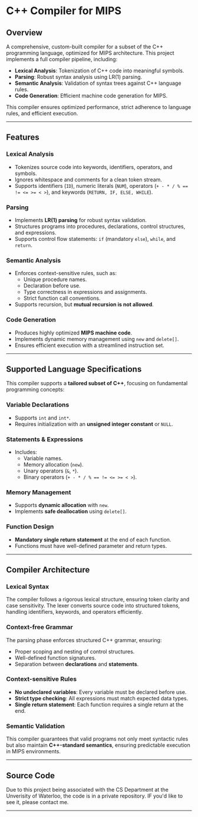 # C++ Compiler for MIPS

## Overview
A comprehensive, custom-built compiler for a subset of the C++ programming language, optimized for MIPS architecture. This project implements a full compiler pipeline, including:

- **Lexical Analysis**: Tokenization of C++ code into meaningful symbols.
- **Parsing**: Robust syntax analysis using LR(1) parsing.
- **Semantic Analysis**: Validation of syntax trees against C++ language rules.
- **Code Generation**: Efficient machine code generation for MIPS.

This compiler ensures optimized performance, strict adherence to language rules, and efficient execution.

---

## Features

### **Lexical Analysis**
- Tokenizes source code into keywords, identifiers, operators, and symbols.
- Ignores whitespace and comments for a clean token stream.
- Supports identifiers (`ID`), numeric literals (`NUM`), operators (`+ - * / % == != <= >= < >`), and keywords (`RETURN, IF, ELSE, WHILE`).

### **Parsing**
- Implements **LR(1) parsing** for robust syntax validation.
- Structures programs into procedures, declarations, control structures, and expressions.
- Supports control flow statements: `if` (mandatory `else`), `while`, and `return`.

### **Semantic Analysis**
- Enforces context-sensitive rules, such as:
  - Unique procedure names.
  - Declaration before use.
  - Type correctness in expressions and assignments.
  - Strict function call conventions.
- Supports recursion, but **mutual recursion is not allowed**.

### **Code Generation**
- Produces highly optimized **MIPS machine code**.
- Implements dynamic memory management using `new` and `delete[]`.
- Ensures efficient execution with a streamlined instruction set.

---

## **Supported Language Specifications**
This compiler supports a **tailored subset of C++**, focusing on fundamental programming concepts:

### **Variable Declarations**
- Supports `int` and `int*`.
- Requires initialization with an **unsigned integer constant** or `NULL`.

### **Statements & Expressions**
- Includes:
  - Variable names.
  - Memory allocation (`new`).
  - Unary operators (`&`, `*`).
  - Binary operators (`+ - * / % == != <= >= < >`).

### **Memory Management**
- Supports **dynamic allocation** with `new`.
- Implements **safe deallocation** using `delete[]`.

### **Function Design**
- **Mandatory single return statement** at the end of each function.
- Functions must have well-defined parameter and return types.

---

## **Compiler Architecture**

### **Lexical Syntax**
The compiler follows a rigorous lexical structure, ensuring token clarity and case sensitivity. The lexer converts source code into structured tokens, handling identifiers, keywords, and operators efficiently.

### **Context-free Grammar**
The parsing phase enforces structured C++ grammar, ensuring:
- Proper scoping and nesting of control structures.
- Well-defined function signatures.
- Separation between **declarations** and **statements**.

### **Context-sensitive Rules**
- **No undeclared variables**: Every variable must be declared before use.
- **Strict type checking**: All expressions must match expected data types.
- **Single return statement**: Each function requires a single return at the end.

### **Semantic Validation**
This compiler guarantees that valid programs not only meet syntactic rules but also maintain **C++-standard semantics**, ensuring predictable execution in MIPS environments.

---

## **Source Code**
Due to this project being associated with the CS Department at the Unverisity of Waterloo, the code is in a private repository. IF you'd like to see it, please contact me.

---

